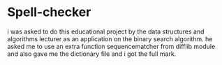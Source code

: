 # Spell-checker
 i was asked to do this educational project by the data structures and algorithms lecturer as an application on the binary search algorithm. he asked me to use an extra function sequencematcher from difflib module and also gave me the dictionary file and i got the full mark.
